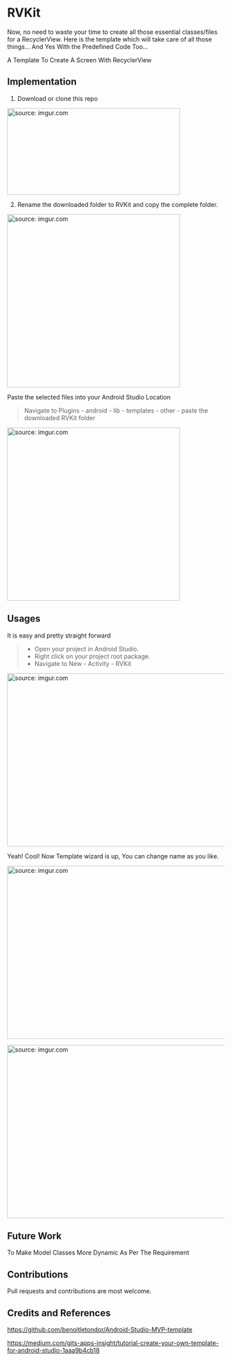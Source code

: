 # RVKit
Now, no need to waste your time to create all those essential classes/files for a RecyclerView. Here is the template which will take care of all those things...
And Yes With the Predefined Code Too...

A Template To Create A Screen With RecyclerView

Implementation
--------------

1. Download or clone this repo

<a href="https://i.ibb.co/FhTtx4Q/1-Download-Repo.png"><img src="https://i.ibb.co/FhTtx4Q/1-Download-Repo.png" title="source: imgur.com" height="200" width="400"/></a>

2. Rename the downloaded folder to RVKit and copy the complete folder.

<a href="https://i.ibb.co/F5JLYRx/2-Rename-Copy.png"><img src="https://i.ibb.co/F5JLYRx/2-Rename-Copy.png" title="source: imgur.com" height="400" width="400"/></a>
  
Paste the selected files into your Android Studio Location

> Navigate to Plugins - android - lib - templates - other - paste the downloaded RVKit folder

<a href="https://i.ibb.co/Lk54Zfq/3-location.png"><img src="https://i.ibb.co/Lk54Zfq/3-location.png" title="source: imgur.com" height="400" width="400"/></a>

Usages
------

It is easy and pretty straight forward

> - Open your project in Android Studio.
> - Right click on your project root package.
> - Navigate to New - Activity - RVKit

<a href="https://i.ibb.co/Rz5cVxV/4-Android-Studio.png"><img src="https://i.ibb.co/Rz5cVxV/4-Android-Studio.png" title="source: imgur.com" height="400" width="600"/></a>

Yeah! Cool! Now Template wizard is up, You can change name as you like.

<a href="https://i.ibb.co/ygGNd8n/5-step1.png"><img src="https://i.ibb.co/ygGNd8n/5-step1.png" title="source: imgur.com" height="400" width="600"/></a>

<a href="https://i.ibb.co/rMqLpDb/5-steo2.png"><img src="https://i.ibb.co/rMqLpDb/5-steo2.png" title="source: imgur.com" height="400" width="600"/></a>


Future Work
--------

To Make Model Classes More Dynamic As Per The Requirement

Contributions
-------------

Pull requests and contributions are most welcome.


Credits and References
-----------------------

https://github.com/benoitletondor/Android-Studio-MVP-template

https://medium.com/gits-apps-insight/tutorial-create-your-own-template-for-android-studio-1aaa9b4cb18

